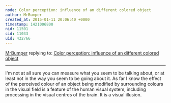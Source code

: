 ```yaml
---
node: Color perception: influence of an different colored object
author: MrBumper
created_at: 2015-01-11 20:06:40 +0000
timestamp: 1421006800
nid: 11501
cid: 11033
uid: 432766
---
```




[MrBumper](../profile/MrBumper) replying to: [Color perception: influence of an different colored object](../notes/Joeri2/12-31-2014/color-perception-influence-of-an-different-colored-object)

----
I'm not at all sure you can measure what you seem to be talking about, or at least not in the way you seem to be going about it. As far I know the effect of the perceived colour of an object being modified by surrounding colours in the visual field is a feature of the human visual system, including processing in the visual centres of the brain. It is a visual illusion.
